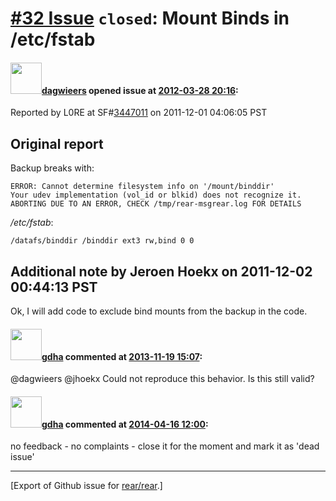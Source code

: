 [\#32 Issue](https://github.com/rear/rear/issues/32) `closed`: Mount Binds in /etc/fstab
========================================================================================

#### <img src="https://avatars.githubusercontent.com/u/388198?u=0732dee3fe5002278cfbf40359ec431bdcf5f06c&v=4" width="50">[dagwieers](https://github.com/dagwieers) opened issue at [2012-03-28 20:16](https://github.com/rear/rear/issues/32):

Reported by L0RE at
SF\#[3447011](https://sourceforge.net/tracker/?func=detail&aid=3447011&group_id=171835&atid=859452)
on 2011-12-01 04:06:05 PST

Original report
---------------

Backup breaks with:

    ERROR: Cannot determine filesystem info on '/mount/binddir'
    Your udev implementation (vol_id or blkid) does not recognize it.
    ABORTING DUE TO AN ERROR, CHECK /tmp/rear-msgrear.log FOR DETAILS

*/etc/fstab*:

    /datafs/binddir /binddir ext3 rw,bind 0 0

Additional note by Jeroen Hoekx on 2011-12-02 00:44:13 PST
----------------------------------------------------------

Ok, I will add code to exclude bind mounts from the backup in the code.

#### <img src="https://avatars.githubusercontent.com/u/888633?u=cdaeb31efcc0048d3619651aa18dd4b76e636b21&v=4" width="50">[gdha](https://github.com/gdha) commented at [2013-11-19 15:07](https://github.com/rear/rear/issues/32#issuecomment-28796906):

@dagwieers @jhoekx Could not reproduce this behavior. Is this still
valid?

#### <img src="https://avatars.githubusercontent.com/u/888633?u=cdaeb31efcc0048d3619651aa18dd4b76e636b21&v=4" width="50">[gdha](https://github.com/gdha) commented at [2014-04-16 12:00](https://github.com/rear/rear/issues/32#issuecomment-40590553):

no feedback - no complaints - close it for the moment and mark it as
'dead issue'

------------------------------------------------------------------------

\[Export of Github issue for
[rear/rear](https://github.com/rear/rear).\]
